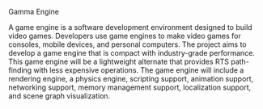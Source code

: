 Gamma Engine

A game engine is a software development environment designed to build video games. Developers use game engines to make video games for consoles, mobile devices, and personal computers. The project aims to develop a game engine that is compact with industry-grade performance. This game engine will be a lightweight alternate that provides RTS path-finding with less expensive operations. The game engine will include a rendering engine, a physics engine, scripting support, animation support, networking support, memory management support, localization support, and scene graph visualization.
